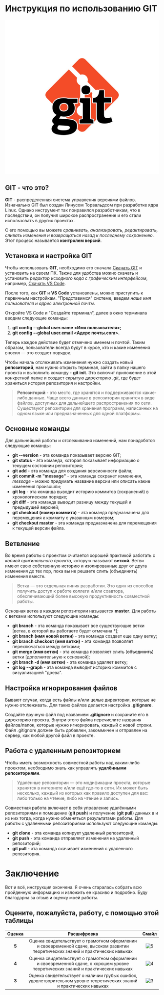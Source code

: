 # Инструкция по использованию GIT

![Logo](GIT.png)

## GIT - что это?
**GIT** - распределенная система управления версиями файлов. Изначально GIT был создан Линусом Торвальдсом при разработке ядра Linux. Однако инструмент так понравился разработчикам, что в последствии, он получил широкое распространение и его стали использовать в других проектах.

С его помощью вы можете _сравнивать, анализировать, редактировать, сливать изменения и возвращаться назад к последнему сохранению_. Этот процесс называется **контролем версий**.

## Установка и настройка GIT
Чтобы использовать **GIT**, необходимо его сначала [Скачать GIT](https://git-scm.com/downloads) и установить на своем ПК. Также для удобства можно скачать и установить _редактор исходного кода с графическим интерфейсом_, например, [Скачать VS Code](https://code.visualstudio.com/download).

После того, как **GIT** и **VS Code** установлены, можно приступить к первичным настройкам. "Представимся" системе, введем *наше имя пользователя и адрес электронной почты*.

Откройте VS Code и "Создайте терминал", далее в окно терминала вводим следующие команды:
1. **git config --global user.name <Имя пользователя>;** 
2. **git config --global user.email <Адерс почты.com>.**

Теперь каждое действие будет отмечено именем и почтой. Таким образом, пользователи всегда будут в курсе, кто и какие изменения вносил — это создает порядок.

Чтобы началь отслеживать изменения нужно создать новый **репозиторий**, нам нужно открыть терминал, зайти в папку нашего проекта и выполнить команду - **git init**. Это включит приложение в этой конкретной папке и создаст скрытую директорию _.git_, где будет храниться история репозитория и настройки.

>**Репозиторий** - это место, где хранятся и поддерживаются какие-либо данные. Чаще всего данные в репозитории хранятся в виде файлов, доступных для дальнейшего распространения по сети. Существуют репозитории для хранения программ, написанных на одном языке или предназначенных для одной платформы.

## Основные команды
Для дальнейшей работы и отслеживания изменений, нам понадобятся следующие команды:

* **git --version** - эта команда показывает версию GIT;
* **git status** - эта команда, которая показывает информацию о текущем состоянии репозитория;
* **git add** - эта команда для создания версионности файла;
* **git commit -m "message"** - эта команда сохранет изменения, _message_ - можно придумать название версии или описать какие изменения произошли;
* **git log** - эта команда выводит историю коммитов (сохранений) в хронологиеском порядке; 
* **git diff** - эта команда выводит разницу между текущей и предыдущей версией;
* **git checkout (номер коммита)** - эта команда предназначена для перемещения к коммиту с указанным номером;
* **git checkout master** - эта команда предназначена для перемещения к текущей версии файла.

## Ветвление
Во время работы с проектом считается хорошей практикой работать с _копией оригинального проекта_, которую называют **веткой**. Ветви имеют свою собственную историю и изолированные друг от друга изменения до тех пор, пока вы не решаете слить (объединить) изменения вместе. 

>Ветка — это отдельная линия разработки. Это один из способов получить доступ к работе коллеги и/или соавтора, обеспечивающий более высокую продуктивность совместной работы.

Основная ветка в каждом репозитории называется **master**. Для работы с ветками используют следующие команды:
* **git branch** - эта команда показывает все существующие ветки [ветка, в которой вы работаете будет отмечана *];
* **git branch (имя новой ветки)** - эта команда создает еще одну ветку;
* **git branch checkout (имя ветки)** - эта команда позволяет переключаться между ветками;
* **git merge (имя ветки)** - эта команда позволяет слить (~~объединить~~) ветки [дополнительную к основной];
* **git branch -d (имя ветки)** - эта команда удаляет ветку;
* **git log --graph** - эта команда выводит историю коммитов с визуализацией "древа".

## Настройка игнорирования файлов
Бывают случаи, когда есть файлы и/или целые директории, которые не нужно отслеживать. Для таких файлов делается настройка **.gitignore**. 

Создайте вручную файл под названием **.gitignore** и сохраните его в директорию проекта. Внутри этого файла перечислите названия файлов/папок, которые нужно игнорировать, каждый с новой строки. Файл .gitignore должен быть добавлен, закоммичен и отправлен на сервер, как любой другой файл в проекте.

## Работа с удаленным репозиторием
Чтобы иметь возможность совместной работы над каким-либо проектом, необходимо знать как управлять **удалёнными репозиториями**.

>Удалённые репозитории — это модификации проекта, которые хранятся в интернете и/или ещё где-то в сети. Их может быть несколько, каждый из которых как правило доступен для вас: либо только на чтение, либо на чтение и запись.

Совместная работа включает в себя управление удалёнными репозиториями и помещение (**git push**) и получение (**git pull**) данных в и из них тогда, когда нужно обменяться результатами работы. Для работы с удаленными репозиториями используют следующие команды:

* **git clone** - эта команда копирует удаленный репозиторий;
* **git push** - эта команда отправляет изменения на удаленный репозиторий;
* **git pull** - эта команда скачивает изменений с удаленного репозитория.

# Заключение
Вот и всё, инструкция окончена. Я очень старалась собрать всю пройденную информацию и изложить ее красиво и подробно. Буду благодарна за отзыв и оценку моей работы.

## Оцените, пожалуйста, работу, с помощью этой таблицы
| Оценка | Расшифровка | Смайл |
|:---:|:---:|:---:|
| **5** | Оценка свидетельствует о грамотном оформлении и своевременной сдаче, высоком развитии теоретических знаний и практических навыках | ![5](5.png) |
| **4** | Оценка свидетельствует о грамотном оформлении и своевременной сдаче, о хорошем уровне теоретических знаний и практических навыках | ![4](4.png) |
| **3** | Оценка свидетельствует о наличии грубых ошибок, удовлетворительном уровне теоретических знаний и практических навыках | ![3](3.png) |



